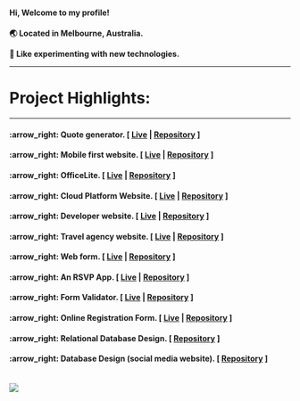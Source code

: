 <h4>Hi, Welcome to my profile!<h4>

:earth_asia: Located in Melbourne, Australia.<br>

:art: Like experimenting with new technologies.<br>


<hr>
<h1>Project Highlights:</h1>
<hr>
<h4>:arrow_right: Quote generator. [ <a href="https://rooben-s.github.io/Random_quote_generator-techdegree/" >Live</a> | <a href="https://github.com/Rooben-s/Random_quote_generator-techdegree" target="_blank">Repository</a> ]</h4>
<h4>:arrow_right: Mobile first website. [ <a href="https://rooben-s.github.io/responsive-layout/">Live</a> | <a href="https://github.com/Rooben-s/techdegree-project-2-mobile-first" target="_blank">Repository</a> ]</h4>
<h4>:arrow_right: OfficeLite. [ <a href="https://rooben-s.github.io/Officelite/">Live</a> | <a href="https://github.com/Rooben-s/Officelite" target="_blank">Repository</a> ]</h4>
<h4>:arrow_right: Cloud Platform Website. [ <a href="https://rooben-s.github.io/Kuber-Cloud/">Live</a> | <a href="https://github.com/Rooben-s/Kuber-Cloud" target="_blank">Repository</a> ]</h4>
<h4>:arrow_right: Developer website. [ <a href="https://rooben-s.github.io/dev-website/" target="_blank">Live</a> | <a href="https://github.com/Rooben-s/dev-website" target="_blank">Repository</a> ]</h4> 
<h4>:arrow_right: Travel agency website. [ <a href="https://rooben-s.github.io/Voyager/" target="_blank">Live</a> | <a href="https://github.com/Rooben-s/Voyager" target="_blank">Repository</a> ]</h4> 
<h4>:arrow_right: Web form. [ <a href="https://rooben-s.github.io/online-form/" target="_blank">Live</a> | <a href="https://github.com/Rooben-s/online-form" target="_blank">Repository</a> ]</h4>
<h4>:arrow_right: An RSVP App. [ <a href="https://rooben-s.github.io/DOM-Scripting-from-Treehouse/" target="_blank">Live</a> | <a href="https://github.com/Rooben-s/DOM-Scripting-from-Treehouse" target="_blank">Repository</a> ]</h4>
<h4>:arrow_right: Form Validator. [ <a href="https://rooben-s.github.io/form-validator/" target="_blank">Live</a> | <a href="https://github.com/Rooben-s/form-validator" target="_blank">Repository</a> ]</h4>
<h4>:arrow_right: Online Registration Form. [ <a href="https://rooben-s.github.io/techdegree-project-3-rooben/" target="_blank">Live</a> | <a href="https://github.com/Rooben-s/techdegree-project-3-rooben" target="_blank">Repository</a> ]</h4>
<h4>:arrow_right: Relational Database Design. [ <a href="https://github.com/Rooben-s/Relational-Database-Design" target="_blank">Repository</a> ]</h4>
<h4>:arrow_right: Database Design (social media website). [ <a href="https://github.com/Rooben-s/Database-Design-social-media-website-" target="_blank">Repository</a> ]</h4>
<br>
<img src= "https://github-readme-stats.vercel.app/api?username=rooben-s&show_icons=true&theme=transparent">
